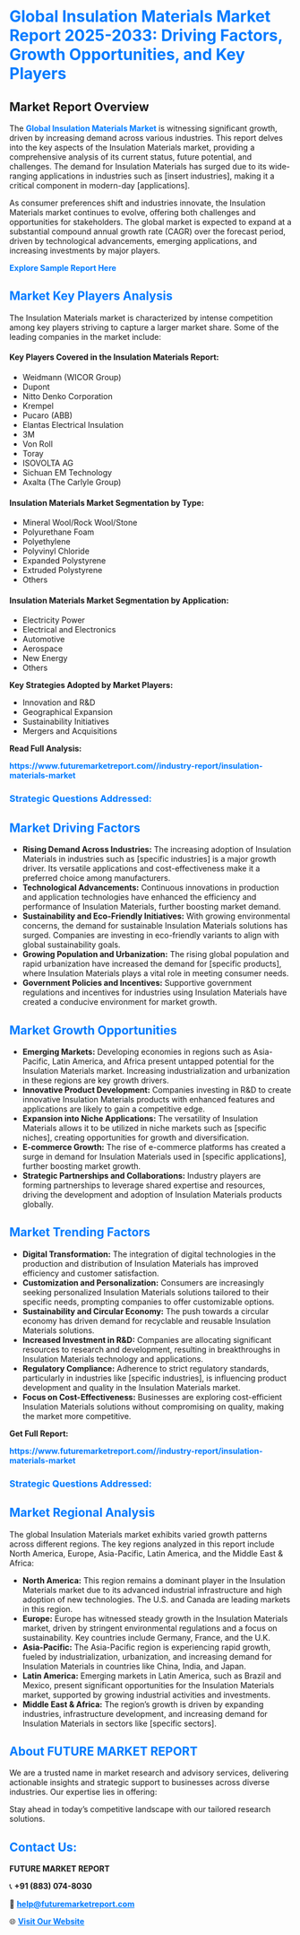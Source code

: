 <h1 style="color: #007BFF;">Global Insulation Materials Market Report 2025-2033: Driving Factors, Growth Opportunities, and Key Players</h1>

<section id="overview">
<h2>Market Report Overview</h2>
<p>The <a href="https://www.futuremarketreport.com//industry-report/insulation-materials-market" style="color: #007BFF; text-decoration: none;"><strong>Global Insulation Materials Market</strong></a> is witnessing significant growth, driven by increasing demand across various industries. This report delves into the key aspects of the Insulation Materials market, providing a comprehensive analysis of its current status, future potential, and challenges. The demand for Insulation Materials has surged due to its wide-ranging applications in industries such as [insert industries], making it a critical component in modern-day [applications].</p>
<p>As consumer preferences shift and industries innovate, the Insulation Materials market continues to evolve, offering both challenges and opportunities for stakeholders. The global market is expected to expand at a substantial compound annual growth rate (CAGR) over the forecast period, driven by technological advancements, emerging applications, and increasing investments by major players.</p>
</section>

<section id="overview">
<p><a href="https://www.futuremarketreport.com//request-sample/reportId=87339" style="color: #007BFF; text-decoration: none;"><strong>Explore Sample Report Here</strong></a></p>
</section>

<section id="key-players">
<h2 style="color: #007BFF;">Market Key Players Analysis</h2>
<p>The Insulation Materials market is characterized by intense competition among key players striving to capture a larger market share. Some of the leading companies in the market include:</p>
<h4>Key Players Covered in the Insulation Materials Report:</h4>
<ul><li>Weidmann (WICOR Group)</li><li>Dupont</li><li>Nitto Denko Corporation</li><li>Krempel</li><li>Pucaro (ABB)</li><li>Elantas Electrical Insulation</li><li>3M</li><li>Von Roll</li><li>Toray</li><li>ISOVOLTA AG</li><li>Sichuan EM Technology</li><li>Axalta (The Carlyle Group)</li></ul>
<h4>Insulation Materials Market Segmentation by Type:</h4>
<ul><li>Mineral Wool/Rock Wool/Stone</li><li>Polyurethane Foam</li><li>Polyethylene</li><li>Polyvinyl Chloride</li><li>Expanded Polystyrene</li><li>Extruded Polystyrene</li><li>Others</li></ul>

<h4>Insulation Materials Market Segmentation by Application:</h4>
<ul><li>Electricity Power</li><li>Electrical and Electronics</li><li>Automotive</li><li>Aerospace</li><li>New Energy</li><li>Others</li></ul>
<p><strong>Key Strategies Adopted by Market Players:</strong></p>
<ul>
<li>Innovation and R&D</li>
<li>Geographical Expansion</li>
<li>Sustainability Initiatives</li>
<li>Mergers and Acquisitions</li>
</ul>
</section>

<section>
<p><strong>Read Full Analysis: </strong></p><a href="https://www.futuremarketreport.com//industry-report/insulation-materials-market" style="color: #007BFF; text-decoration: none;"><strong>https://www.futuremarketreport.com//industry-report/insulation-materials-market</strong></a>
<h3 style="color: #007BFF;">Strategic Questions Addressed:</h3>
</section>

<section id="driving-factors">
<h2 style="color: #007BFF;">Market Driving Factors</h2>
<ul>
<li><strong>Rising Demand Across Industries:</strong> The increasing adoption of Insulation Materials in industries such as [specific industries] is a major growth driver. Its versatile applications and cost-effectiveness make it a preferred choice among manufacturers.</li>
<li><strong>Technological Advancements:</strong> Continuous innovations in production and application technologies have enhanced the efficiency and performance of Insulation Materials, further boosting market demand.</li>
<li><strong>Sustainability and Eco-Friendly Initiatives:</strong> With growing environmental concerns, the demand for sustainable Insulation Materials solutions has surged. Companies are investing in eco-friendly variants to align with global sustainability goals.</li>
<li><strong>Growing Population and Urbanization:</strong> The rising global population and rapid urbanization have increased the demand for [specific products], where Insulation Materials plays a vital role in meeting consumer needs.</li>
<li><strong>Government Policies and Incentives:</strong> Supportive government regulations and incentives for industries using Insulation Materials have created a conducive environment for market growth.</li>
</ul>
</section>

<section id="growth-opportunities">
<h2 style="color: #007BFF;">Market Growth Opportunities</h2>
<ul>
<li><strong>Emerging Markets:</strong> Developing economies in regions such as Asia-Pacific, Latin America, and Africa present untapped potential for the Insulation Materials market. Increasing industrialization and urbanization in these regions are key growth drivers.</li>
<li><strong>Innovative Product Development:</strong> Companies investing in R&D to create innovative Insulation Materials products with enhanced features and applications are likely to gain a competitive edge.</li>
<li><strong>Expansion into Niche Applications:</strong> The versatility of Insulation Materials allows it to be utilized in niche markets such as [specific niches], creating opportunities for growth and diversification.</li>
<li><strong>E-commerce Growth:</strong> The rise of e-commerce platforms has created a surge in demand for Insulation Materials used in [specific applications], further boosting market growth.</li>
<li><strong>Strategic Partnerships and Collaborations:</strong> Industry players are forming partnerships to leverage shared expertise and resources, driving the development and adoption of Insulation Materials products globally.</li>
</ul>
</section>

<section id="trending-factors">
<h2 style="color: #007BFF;">Market Trending Factors</h2>
<ul>
<li><strong>Digital Transformation:</strong> The integration of digital technologies in the production and distribution of Insulation Materials has improved efficiency and customer satisfaction.</li>
<li><strong>Customization and Personalization:</strong> Consumers are increasingly seeking personalized Insulation Materials solutions tailored to their specific needs, prompting companies to offer customizable options.</li>
<li><strong>Sustainability and Circular Economy:</strong> The push towards a circular economy has driven demand for recyclable and reusable Insulation Materials solutions.</li>
<li><strong>Increased Investment in R&D:</strong> Companies are allocating significant resources to research and development, resulting in breakthroughs in Insulation Materials technology and applications.</li>
<li><strong>Regulatory Compliance:</strong> Adherence to strict regulatory standards, particularly in industries like [specific industries], is influencing product development and quality in the Insulation Materials market.</li>
<li><strong>Focus on Cost-Effectiveness:</strong> Businesses are exploring cost-efficient Insulation Materials solutions without compromising on quality, making the market more competitive.</li>
</ul>
</section>

<section>
<p><strong>Get Full Report: </strong></p><a href="https://www.futuremarketreport.com//industry-report/insulation-materials-market" style="color: #007BFF; text-decoration: none;"><strong>https://www.futuremarketreport.com//industry-report/insulation-materials-market</strong></a>
<h3 style="color: #007BFF;">Strategic Questions Addressed:</h3>
</section>


<section id="regional-analysis">
<h2 style="color: #007BFF;">Market Regional Analysis</h2>
<p>The global Insulation Materials market exhibits varied growth patterns across different regions. The key regions analyzed in this report include North America, Europe, Asia-Pacific, Latin America, and the Middle East & Africa:</p>
<ul>
<li><strong>North America:</strong> This region remains a dominant player in the Insulation Materials market due to its advanced industrial infrastructure and high adoption of new technologies. The U.S. and Canada are leading markets in this region.</li>
<li><strong>Europe:</strong> Europe has witnessed steady growth in the Insulation Materials market, driven by stringent environmental regulations and a focus on sustainability. Key countries include Germany, France, and the U.K.</li>
<li><strong>Asia-Pacific:</strong> The Asia-Pacific region is experiencing rapid growth, fueled by industrialization, urbanization, and increasing demand for Insulation Materials in countries like China, India, and Japan.</li>
<li><strong>Latin America:</strong> Emerging markets in Latin America, such as Brazil and Mexico, present significant opportunities for the Insulation Materials market, supported by growing industrial activities and investments.</li>
<li><strong>Middle East & Africa:</strong> The region’s growth is driven by expanding industries, infrastructure development, and increasing demand for Insulation Materials in sectors like [specific sectors].</li>
</ul>
</section>

<footer>
<h2 style="color: #007BFF;">About FUTURE MARKET REPORT</h2>
<p>We are a trusted name in market research and advisory services, delivering actionable insights and strategic support to businesses across diverse industries. Our expertise lies in offering:</p>

<p>Stay ahead in today’s competitive landscape with our tailored research solutions.</p>

<h2 style="color: #007BFF;">Contact Us:</h2>
<p><strong>FUTURE MARKET REPORT</strong></p>
<p>📞 <strong>+91 (883) 074-8030</strong></p>
<p>📧 <strong><a href="mailto:help@futuremarketreport.com" style="color: #007BFF;">help@futuremarketreport.com</a></strong></p>
<p>🌐 <strong><a href="https://www.futuremarketreport.com/" style="color: #007BFF;">Visit Our Website</a></strong></p>
</footer>